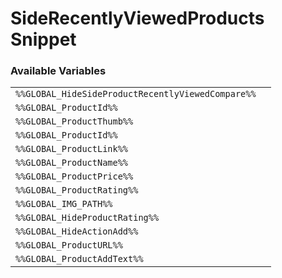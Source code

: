 # SideRecentlyViewedProducts Snippet

### Available Variables
|||
|---|---|
| `%%GLOBAL_HideSideProductRecentlyViewedCompare%%` |
| `%%GLOBAL_ProductId%%` |
| `%%GLOBAL_ProductThumb%%` |
| `%%GLOBAL_ProductId%%` |
| `%%GLOBAL_ProductLink%%` |
| `%%GLOBAL_ProductName%%` |
| `%%GLOBAL_ProductPrice%%` |
| `%%GLOBAL_ProductRating%%` |
| `%%GLOBAL_IMG_PATH%%` |
| `%%GLOBAL_HideProductRating%%` |
| `%%GLOBAL_HideActionAdd%%` |
| `%%GLOBAL_ProductURL%%` |
| `%%GLOBAL_ProductAddText%%` |
